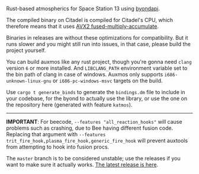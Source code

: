 Rust-based atmospherics for Space Station 13 using [byondapi](https://github.com/spacestation13/byondapi-rs).

The compiled binary on Citadel is compiled for Citadel's CPU, which therefore means that it uses [AVX2 fused-multiply-accumulate](https://en.wikipedia.org/wiki/Advanced_Vector_Extensions#Advanced_Vector_Extensions_2).

Binaries in releases are without these optimizations for compatibility. But it runs slower and you might still run into issues, in that case, please build the project yourself.

You can build auxmos like any rust project, though you're gonna need `clang` version `6` or more installed. And `LIBCLANG_PATH` environment variable set to the bin path of clang in case of windows. Auxmos only supports `i686-unknown-linux-gnu` or `i686-pc-windows-msvc` targets on the build.

Use `cargo t generate_binds` to generate the `bindings.dm` file to include in your codebase, for the byond to actually use the library, or use the one on the repository here (generated with feature `katmos`).

---

**IMPORTANT**: For beecode, `--features "all_reaction_hooks"` will cause problems such as crashing, due to Bee having different fusion code. Replacing that argument with `--features trit_fire_hook,plasma_fire_hook,generic_fire_hook` will prevent auxtools from attempting to hook into fusion procs.

The `master` branch is to be considered unstable; use the releases if you want to make sure it actually works. [The latest release is here](https://github.com/BeeStation/auxmos/releases/latest).
